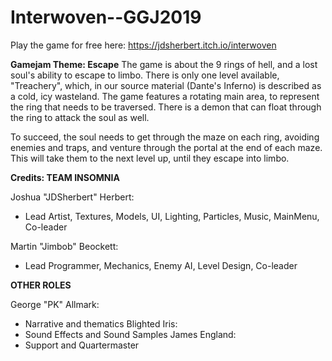 # Interwoven--GGJ2019
Play the game for free here: https://jdsherbert.itch.io/interwoven

**Gamejam Theme: Escape**
The game is about the 9 rings of hell, and a lost soul's ability to escape to limbo.
There is only one level available, "Treachery", which, in our source material (Dante's Inferno) is described as a cold, icy wasteland. The game features a rotating main area, to represent the ring that needs to be traversed. There is a demon that can float through the ring to attack the soul as well.

To succeed, the soul needs to get through the maze on each ring, avoiding enemies and traps, and venture through the portal at the end of each maze. This will take them to the next level up, until they escape into limbo.

**Credits: TEAM INSOMNIA**

Joshua "JDSherbert" Herbert:
 - Lead Artist, Textures, Models, UI, Lighting, Particles, Music, MainMenu, Co-leader

Martin "Jimbob" Beockett:
- Lead Programmer, Mechanics, Enemy AI, Level Design, Co-leader

**OTHER ROLES**

George "PK" Allmark:
 - Narrative and thematics
Blighted Iris:
 - Sound Effects and Sound Samples
James England:
 - Support and Quartermaster
